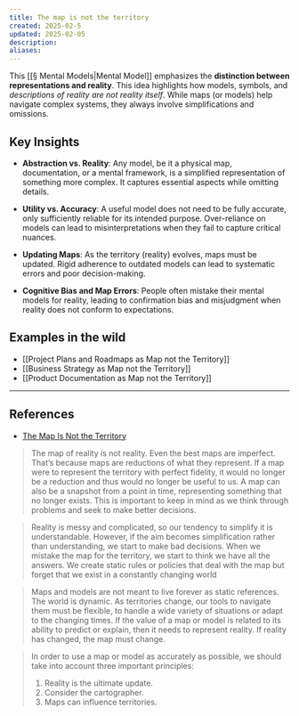 ```yaml
---
title: The map is not the territory
created: 2025-02-5
updated: 2025-02-05
description: 
aliases: 
---
```

This [[§ Mental Models|Mental Model]] emphasizes the **distinction between representations and reality**. This idea highlights how models, symbols, and *descriptions of reality are not reality itself*. While maps (or models) help navigate complex systems, they always involve simplifications and omissions.

## Key Insights

- **Abstraction vs. Reality**: Any model, be it a physical map, documentation, or a mental framework, is a simplified representation of something more complex. It captures essential aspects while omitting details.

- **Utility vs. Accuracy**: A useful model does not need to be fully accurate, only sufficiently reliable for its intended purpose. Over-reliance on models can lead to misinterpretations when they fail to capture critical nuances.

- **Updating Maps**: As the territory (reality) evolves, maps must be updated. Rigid adherence to outdated models can lead to systematic errors and poor decision-making.

- **Cognitive Bias and Map Errors**: People often mistake their mental models for reality, leading to confirmation bias and misjudgment when reality does not conform to expectations.

## Examples in the wild

- [[Project Plans and Roadmaps as Map not the Territory]]
- [[Business Strategy as Map not the Territory]]
- [[Product Documentation as Map not the Territory]]

---
## References

- [The Map Is Not the Territory](https://fs.blog/map-and-territory/)

>The map of reality is not reality. Even the best maps are imperfect. That’s because maps are reductions of what they represent. If a map were to represent the territory with perfect fidelity, it would no longer be a reduction and thus would no longer be useful to us. A map can also be a snapshot from a point in time, representing something that no longer exists. This is important to keep in mind as we think through problems and seek to make better decisions.

>Reality is messy and complicated, so our tendency to simplify it is understandable. However, if the aim becomes simplification rather than understanding, we start to make bad decisions. When we mistake the map for the territory, we start to think we have all the answers. We create static rules or policies that deal with the map but forget that we exist in a constantly changing world

>Maps and models are not meant to live forever as static references. The world is dynamic. As territories change, our tools to navigate them must be flexible, to handle a wide variety of situations or adapt to the changing times. If the value of a map or model is related to its ability to predict or explain, then it needs to represent reality. If reality has changed, the map must change.

> In order to use a map or model as accurately as possible, we should take into account three important principles:
> 1. Reality is the ultimate update.
> 2. Consider the cartographer.
> 3. Maps can influence territories.